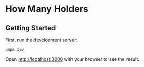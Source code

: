 # How Many Holders

## Getting Started

First, run the development server:

```bash
pnpm dev
```

Open [http://localhost:3000](http://localhost:3000) with your browser to see the result.
